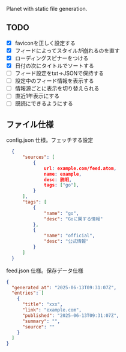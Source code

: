 Planet with static file generation.

## TODO

- [x] faviconを正しく設定する
- [x] フィードによってスタイルが崩れるのを直す
- [x] ローディングスピナーをつける
- [x] 日付の次にタイトルでソートする
- [ ] フィード設定をtxt->JSONで保持する
- [ ] 設定中のフィード情報を表示する
- [ ] 情報源ごとに表示を切り替えられる
- [ ] 直近1年表示にする
- [ ] 既読にできるようにする

## ファイル仕様

config.json 仕様。フェッチする設定

```json
  {
      "sources": [
          {
              url: example.com/feed.atom,
              name: example,
              desc: 説明,
              tags: ["go"],
          }
      ],
      "tags": [
          {
              "name": "go",
              "desc": "Goに関する情報"
          },
          {
              "name": "official",
              "desc": "公式情報"
          }
      ]
  }
```

feed.json 仕様。保存データ仕様

```json
{
  "generated_at": "2025-06-13T09:31:07Z",
  "entries": [
    {
      "title": "xxx",
      "link": "example.com",
      "published": "2025-06-13T09:31:07Z",
      "summary": "",
      "source": ""
    }
  ]
}
```
